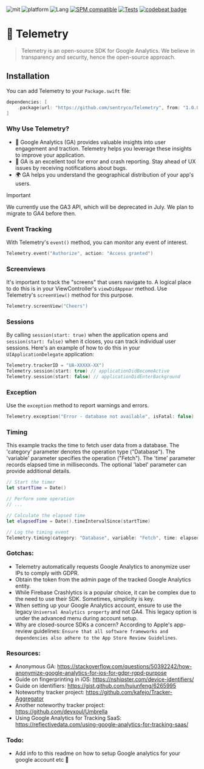 ![mit](https://img.shields.io/badge/License-MIT-brightgreen.svg)
![platform](https://img.shields.io/badge/Platform-iOS/macOS-blue.svg)
![Lang](https://img.shields.io/badge/Language-Swift%205-orange.svg)
[![SPM compatible](https://img.shields.io/badge/SPM-compatible-4BC51D.svg?style=flat)](https://github.com/apple/swift)
[![Tests](https://github.com/sentryco/Telemetry/actions/workflows/Tests.yml/badge.svg)](https://github.com/sentryco/Telemetry/actions/workflows/Tests.yml)
[![codebeat badge](https://codebeat.co/badges/5785dd6c-aa75-48a6-a222-0874b2b93e2c)](https://codebeat.co/projects/github-com-sentryco-telemetry-main)

# 🔬 Telemetry

> Telemetry is an open-source SDK for Google Analytics. We believe in transparency and security, hence the open-source approach.

## Installation
You can add Telemetry to your `Package.swift` file:

```swift
dependencies: [
    .package(url: "https://github.com/sentryco/Telemetry", from: "1.0.0")
]
```

### Why Use Telemetry?
- 🤖 Google Analytics (GA) provides valuable insights into user engagement and traction. Telemetry helps you leverage these insights to improve your application.
- 🐛 GA is an excellent tool for error and crash reporting. Stay ahead of UX issues by receiving notifications about bugs.
- 🌍 GA helps you understand the geographical distribution of your app's users.

> [!IMPORTANT]  
> We currently use the GA3 API, which will be deprecated in July. We plan to migrate to GA4 before then.

### Event Tracking
With Telemetry's `event()` method, you can monitor any event of interest.
```swift
Telemetry.event("Authorize", action: "Access granted")
```

### Screenviews
It's important to track the "screens" that users navigate to. A logical place to do this is in your ViewController's `viewDidAppear` method. Use Telemetry's `screenView()` method for this purpose.
```swift
Telemetry.screenView("Cheers")
```

### Sessions
By calling `session(start: true)` when the application opens and `session(start: false)` when it closes, you can track individual user sessions. Here's an example of how to do this in your `UIApplicationDelegate` application:

```swift
Telemetry.trackerID = "UA-XXXXX-XX")
Telemetry.session(start: true) // applicationDidBecomeActive
Telemetry.session(start: false) // applicationDidEnterBackground
```

### Exception
Use the `exception` method to report warnings and errors.
```swift
Telemetry.exception("Error - database not available", isFatal: false)
```

### Timing
This example tracks the time to fetch user data from a database. The 'category' parameter denotes the operation type ("Database"). The 'variable' parameter specifies the operation ("Fetch"). The 'time' parameter records elapsed time in milliseconds. The optional 'label' parameter can provide additional details.

```swift
// Start the timer
let startTime = Date()

// Perform some operation
// ...

// Calculate the elapsed time
let elapsedTime = Date().timeIntervalSince(startTime)

// Log the timing event
Telemetry.timing(category: "Database", variable: "Fetch", time: elapsedTime, label: "User data fetch")
```

### Gotchas:
- Telemetry automatically requests Google Analytics to anonymize user IPs to comply with GDPR.
- Obtain the token from the admin page of the tracked Google Analytics entity.
- While Firebase Crashlytics is a popular choice, it can be complex due to the need to use their SDK. Sometimes, simplicity is key.
- When setting up your Google Analytics account, ensure to use the legacy `Universal Analytics property` and not GA4. This legacy option is under the advanced menu during account setup.
- Why are closed-source SDKs a concern? According to Apple's app-review guidelines: `Ensure that all software frameworks and dependencies also adhere to the App Store Review Guidelines`.

### Resources:
- Anonymous GA: https://stackoverflow.com/questions/50392242/how-anonymize-google-analytics-for-ios-for-gdpr-rgpd-purpose
- Guide on fingerprinting in iOS: https://nshipster.com/device-identifiers/
- Guide on identifiers: https://gist.github.com/hujunfeng/6265995
- Noteworthy tracker project: https://github.com/kafejo/Tracker-Aggregator
- Another noteworthy tracker project: https://github.com/devxoul/Umbrella
- Using Google Analytics for Tracking SaaS: https://reflectivedata.com/using-google-analytics-for-tracking-saas/

### Todo:
- Add info to this readme on how to setup Google analytics for your google account etc 🚧
